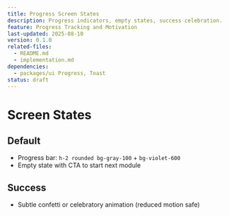 ```yaml
---
title: Progress Screen States
description: Progress indicators, empty states, success celebration.
feature: Progress Tracking and Motivation
last-updated: 2025-08-10
version: 0.1.0
related-files:
  - README.md
  - implementation.md
dependencies:
  - packages/ui Progress, Toast
status: draft
---
```


# Screen States

## Default
- Progress bar: `h-2 rounded bg-gray-100` + `bg-violet-600`
- Empty state with CTA to start next module

## Success
- Subtle confetti or celebratory animation (reduced motion safe)
